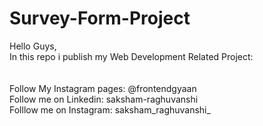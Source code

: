 # Survey-Form-Project

Hello Guys,
<br>
In this repo i publish my Web Development Related Project:  
<br>
<br>
Follow My Instagram pages: @frontendgyaan
<br>
Follow me on Linkedin: saksham-raghuvanshi
<br>
Folllow me on Instagram: saksham_raghuvanshi_
